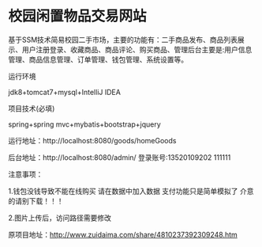 # 校园闲置物品交易网站


基于SSM技术简易校园二手市场，主要的功能有：二手商品发布、商品列表展示、用户注册登录、收藏商品、商品评论、购买商品、管理后台主要是:用户信息管理、商品信息管理、订单管理、钱包管理、系统设置等。

运行环境

jdk8+tomcat7+mysql+IntelliJ IDEA

项目技术(必填)

spring+spring mvc+mybatis+bootstrap+jquery

运行地址：http://localhost:8080/goods/homeGoods

后台地址：http://localhost:8080/admin/
登录账号:13520109202 111111

注意事项：

1.钱包没钱导致不能在线购买  请在数据中加入数据 支付功能只是简单模拟了 介意的请别下载！！！ 

2.图片上传后，访问路径需要修改

原项目地址：http://www.zuidaima.com/share/4810237392309248.htm

